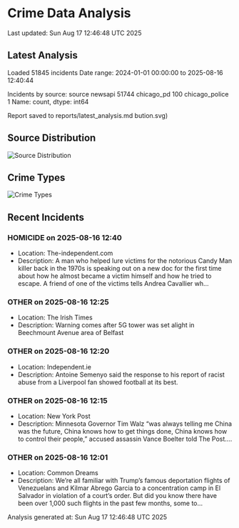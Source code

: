 # Crime Data Analysis
Last updated: Sun Aug 17 12:46:48 UTC 2025

## Latest Analysis

Loaded 51845 incidents
Date range: 2024-01-01 00:00:00 to 2025-08-16 12:40:44

Incidents by source:
source
newsapi           51744
chicago_pd          100
chicago_police        1
Name: count, dtype: int64

Report saved to reports/latest_analysis.md
bution.svg)

## Source Distribution
![Source Distribution](images/source_distribution.svg)

## Crime Types
![Crime Types](images/crime_types.svg)

## Recent Incidents

### HOMICIDE on 2025-08-16 12:40
- Location: The-independent.com
- Description: A man who helped lure victims for the notorious Candy Man killer back in the 1970s is speaking out on a new doc for the first time about how he almost became a victim himself and how he tried to escape. A friend of one of the victims tells Andrea Cavallier wh…


### OTHER on 2025-08-16 12:25
- Location: The Irish Times
- Description: Warning comes after 5G tower was set alight in Beechmount Avenue area of Belfast


### OTHER on 2025-08-16 12:20
- Location: Independent.ie
- Description: Antoine Semenyo said the response to his report of racist abuse from a Liverpool fan showed football at its best.


### OTHER on 2025-08-16 12:15
- Location: New York Post
- Description: Minnesota Governor Tim Walz “was always telling me China was the future, China knows how to get things done, China knows how to control their people,” accused assassin Vance Boelter told The Post.…


### OTHER on 2025-08-16 12:01
- Location: Common Dreams
- Description: We’re all familiar with Trump’s famous deportation flights of Venezuelans and Kilmar Abrego Garcia to a concentration camp in El Salvador in violation of a court’s order. But did you know there have been over 1,000 such flights in the past few months, some to…

Analysis generated at: Sun Aug 17 12:46:48 UTC 2025
